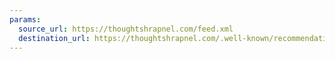 ```yaml
---
params:
  source_url: https://thoughtshrapnel.com/feed.xml
  destination_url: https://thoughtshrapnel.com/.well-known/recommendations.opml
---
```

